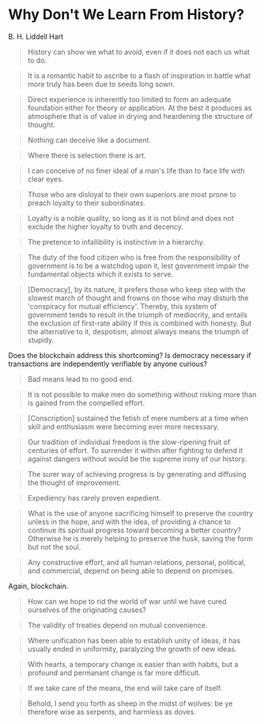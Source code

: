 Why Don't We Learn From History?
================================

B. H. Liddell Hart

> History can show we what to avoid, even if it does not each us what to do.

> It is a romantic habit to ascribe to a flash of inspiration in battle what more truly has been due to seeds long sown.

> Direct experience is inherently too limited to form an adequate foundation either for theory or application. At the best it produces as atmosphere that is of value in drying and heardening the structure of thought.

> Nothing can deceive like a document.

> Where there is selection there is art.

> I can conceive of no finer ideal of a man's life than to face life with clear eyes.

> Those who are disloyal to their own superiors are most prone to preach loyalty to their subordinates.

> Loyalty is a noble quality, so long as it is not blind and does not exclude the higher loyalty to truth and decency.

> The pretence to infallibility is instinctive in a hierarchy.

> The duty of the food citizen who is free from the responsibility of government is to be a watchdog upon it, lest government impair the fundamental objects which it exists to serve.

> [Democracy], by its nature, it prefers those who keep step with the slowest march of thought and frowns on those who may disturb the 'conspiracy for mutual efficiency'. Thereby, this system of government tends to result in the triumph of mediocrity, and entails the exclusion of first-rate ability if this is combined with honesty. But the alternative to it, despotism, almost always means the triumph of stupidy.

Does the blockchain address this shortcoming? Is democracy necessary if transactions are independently verifiable by anyone curious?

> Bad means lead to no good end.

> It is not possible to make men do something without risking more than is gained from the compelled effort.

> [Conscription] sustained the fetish of mere numbers at a time when skill and enthusiasm were becoming ever more necessary.

> Our tradition of individual freedom is the slow-ripening fruit of centuries of effort. To surrender it within after fighting to defend it against dangers without would be the supreme irony of our history.

> The surer way of achieving progress is by generating and diffusing the thought of improvement.

> Expediency has rarely proven expedient.

> What is the use of anyone sacrificing himself to preserve the country unless in the hope, and with the idea, of providing a chance to continue its spiritual progress toward becoming a better country? Otherwise he is merely helping to preserve the husk, saving the form but not the soul.

> Any constructive effort, and all human relations, personal, political, and commercial, depend on being able to depend on promises.

Again, blockchain.

> How can we hope to rid the world of war until we have cured ourselves of the originating causes?

> The validity of treaties depend on mutual convenience.

> Where unification has been able to establish unity of ideas, it has usually ended in uniformity, paralyzing the growth of new ideas.

> With hearts, a temporary change is easier than with habits, but a profound and permanant change is far more difficult.

> If we take care of the means, the end will take care of itself.

> Behold, I send you forth as sheep in the midst of wolves: be ye therefore wise as serpents, and harmless as doves.
